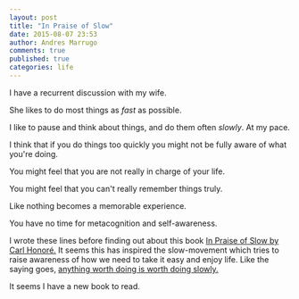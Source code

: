 ```yaml
---
layout: post
title: "In Praise of Slow"
date: 2015-08-07 23:53
author: Andres Marrugo
comments: true
published: true
categories: life
---
```


I have a recurrent discussion with my wife. 

She likes to do most things as *fast* as possible. 

I like to pause and think about things, and do them often *slowly*. At my pace. 

I think that if you do things too quickly you might not be fully aware of what you're doing. 

You might feel that you are not really in charge of your life. 

You might feel that you can't  really remember things truly. 

Like nothing becomes a memorable experience. 

You have no time for metacognition and self-awareness. 

I wrote these lines before finding out about this book [In Praise of Slow by Carl Honoré.][1] It seems this has inspired the slow-movement which tries to raise awareness of how we need to take it easy and enjoy life. Like the saying goes, [anything worth doing is worth doing slowly.][2]

It seems I have a new book to read. 

[1]: http://www.carlhonore.com/books/in-praise-of-slowness/ "In Praise of Slow | Carl Honoré"
[2]: http://mobile.brainyquote.com/quotes/quotes/m/maewest163658.html "Anything worth doing is worth doing slowly. - Mae West at BrainyQuote Mobile"